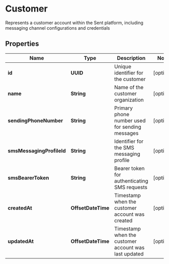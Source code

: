 

# Customer

Represents a customer account within the Sent platform, including messaging channel configurations and credentials

## Properties

| Name | Type | Description | Notes |
|------------ | ------------- | ------------- | -------------|
|**id** | **UUID** | Unique identifier for the customer |  [optional] |
|**name** | **String** | Name of the customer organization |  [optional] |
|**sendingPhoneNumber** | **String** | Primary phone number used for sending messages |  [optional] |
|**smsMessagingProfileId** | **String** | Identifier for the SMS messaging profile |  [optional] |
|**smsBearerToken** | **String** | Bearer token for authenticating SMS requests |  [optional] |
|**createdAt** | **OffsetDateTime** | Timestamp when the customer account was created |  [optional] |
|**updatedAt** | **OffsetDateTime** | Timestamp when the customer account was last updated |  [optional] |



